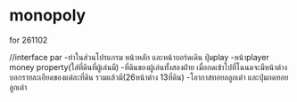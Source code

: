 # monopoly
for 261102

//interface par
-ทำในส่วนโปรแกรม หน้าหลัก และหน้าบอร์ดเดิน ปุ่มplay 
-หน้าplayer money property(ใส่ที่ดินที่ผู้เล่นมี)
-ที่ดินของผู้เล่นทั้งสองฝ่าย เมื่อกดเข้าไปที่โฉนดจะมีหน้าต่างบอกรายละเอียดของแต่ละที่ดิน รวมแล้วมี(26หน้าต่าง 13ที่ดิน)
-โอากาสทอยลลูกเต๋า และปุ่มกดทอยลูกเต๋า
